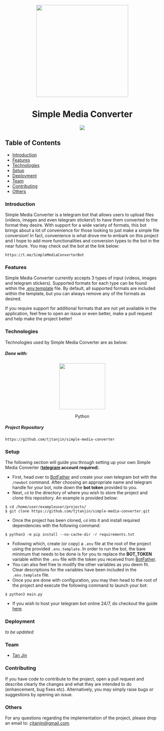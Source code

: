 <p align="center">
  <img width=300 src="https://raw.githubusercontent.com/tjtanjin/simple-media-converter/master/assets/app_logo.png" />
  <h1 align="center">Simple Media Converter</h1>
</p>

<p align="center">
  <img src="https://img.shields.io/endpoint?url=https%3A%2F%2Fmy-api.tjtanjin.com%3A2999%2Faggregator%2Fapi%2Fv1%2Fget%2Fsmc_files_converted" />
</p>

## Table of Contents
* [Introduction](#introduction)
* [Features](#features)
* [Technologies](#technologies)
* [Setup](#setup)
* [Deployment](#deployment)
* [Team](#team)
* [Contributing](#contributing)
* [Others](#others)

### Introduction
Simple Media Converter is a telegram bot that allows users to upload files (videos, images and even telegram stickers!) to have them converted to the format they desire. With support for a wide variety of formats, this bot brings about a lot of convenience for those looking to just make a simple file conversion! In fact, convenience is what drove me to embark on this project and I hope to add more functionalities and conversion types to the bot in the near future. You may check out the bot at the link below:
```
https://t.me/SimpleMediaConverterBot
```

### Features
Simple Media Converter currently accepts 3 types of input (videos, images and telegram stickers). Supported formats for each type can be found within the [.env.template](https://github.com/tjtanjin/simple-media-converter/blob/master/.env.template) file. By default, all supported formats are included within the template, but you can always remove any of the formats as desired.

If you require support for additional formats that are not yet available in the application, feel free to open an issue or even better, make a pull request and help make the project better!

### Technologies
Technologies used by Simple Media Converter are as below:
##### Done with:

<p align="center">
  <img height="150" width="150" src="https://logos-download.com/wp-content/uploads/2016/10/Python_logo_icon.png"/>
</p>
<p align="center">
Python
</p>

##### Project Repository
```
https://github.com/tjtanjin/simple-media-converter
```

### Setup
The following section will guide you through setting up your own Simple Media Converter (**[telegram](https://web.telegram.org/) account required**).
* First, head over to [BotFather](https://t.me/BotFather) and create your own telegram bot with the `/newbot` command. After choosing an appropriate name and telegram handle for your bot, note down the **bot token** provided to you.
* Next, `cd` to the directory of where you wish to store the project and clone this repository. An example is provided below:
```
$ cd /home/user/exampleuser/projects/
$ git clone https://github.com/tjtanjin/simple-media-converter.git
```
* Once the project has been cloned, `cd` into it and install required dependencies with the following command:
```
$ python3 -m pip install --no-cache-dir -r requirements.txt
```
* Following which, create (or copy) a `.env` file at the root of the project using the provided `.env.template`. In order to run the bot, the bare minimum that needs to be done is for you to replace the **BOT_TOKEN** variable within the `.env` file with the token you received from [BotFather](https://t.me/BotFather).
* You can also feel free to modify the other variables as you deem fit. Clear descriptions for the variables have been included in the `.env.template` file.
* Once you are done with configuration, you may then head to the root of the project and execute the following command to launch your bot:
```
$ python3 main.py
```
* If you wish to host your telegram bot online 24/7, do checkout the guide [here](https://gist.github.com/tjtanjin/ce560069506e3b6f4d70e570120249ed).

### Deployment
*to be updated*

### Team
* [Tan Jin](https://github.com/tjtanjin)

### Contributing
If you have code to contribute to the project, open a pull request and describe clearly the changes and what they are intended to do (enhancement, bug fixes etc). Alternatively, you may simply raise bugs or suggestions by opening an issue.

### Others
For any questions regarding the implementation of the project, please drop an email to: cjtanjin@gmail.com.
